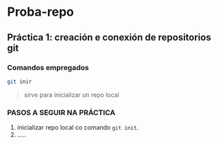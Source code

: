 # Proba-repo
## Práctica 1: creación e conexión de repositorios git

### Comandos empregados

```bash
git inir
```
>sirve para inicializar un repo local

### PASOS A SEGUIR NA PRÁCTICA

1. inicializar repo local co comando `git init`.
2. .....
